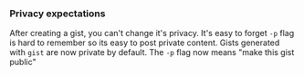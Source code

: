### Privacy expectations

After creating a gist, you can't change it's privacy. It's easy to forget `-p` flag is hard to remember so its easy to post private content. Gists generated with `gist` are now private by default. The `-p` flag now means "make this gist public"
